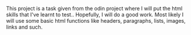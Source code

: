 This project is a task given from the odin project where I will put the html skills that I've learnt to test.. Hopefully, I will do a good work.
Most likely I will use some basic html functions like headers, paragraphs, lists, images, links and such.